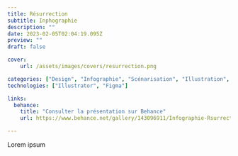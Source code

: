 ```yaml
---
title: Résurrection
subtitle: Inphographie
description: ""
date: 2023-02-05T02:04:19.095Z
preview: ""
draft: false

cover:
    url: /assets/images/covers/resurrection.png

categories: ["Design", "Infographie", "Scénarisation", "Illustration", "MMI"]
technologies: ["Illustrator", "Figma"]

links:
  behance:
    title: "Consulter la présentation sur Behance"
    url: https://www.behance.net/gallery/143096911/Infographie-Rsurrection

---
```


Lorem ipsum
